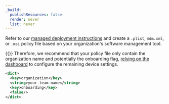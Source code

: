 ```yaml
---
_build:
  publishResources: false
  render: never
  list: never
---
```


Refer to our [managed deployment instructions](/cloudflare-one/connections/connect-devices/warp/deployment/mdm-deployment/) and create a `.plist`, `mdm.xml`, or `.msi` policy file based on your organization's software management tool.

{{<render file="warp/_mdm-dash-conflict.md" productFolder="cloudflare-one">}} Therefore, we recommend that your policy file only contain the organization name and potentially the onboarding flag, [relying on the dashboard](/learning-paths/dns-filtering/plan-deployment/device-settings/) to configure the remaining device settings.

```xml
<dict>
  <key>organization</key>
  <string>your-team-name</string>
  <key>onboarding</key>
  <false/>
</dict>
```
